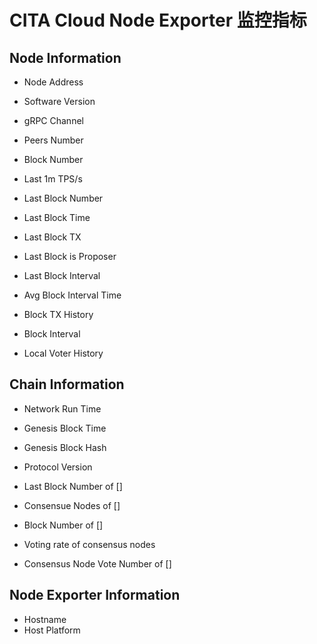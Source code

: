 # CITA Cloud Node Exporter 监控指标

## Node Information

* Node Address
* Software Version
* gRPC Channel
* Peers Number
* Block Number

* Last 1m TPS/s
* Last Block Number
* Last Block Time
* Last Block TX
* Last Block is Proposer
* Last Block Interval
* Avg Block Interval Time

* Block TX History
* Block Interval

* Local Voter History

## Chain Information

* Network Run Time
* Genesis Block Time
* Genesis Block Hash
* Protocol Version

* Last Block Number of []
* Consensue Nodes of []
* Block Number of []
* Voting rate of consensus nodes
* Consensus Node Vote Number of []

## Node Exporter Information

* Hostname
* Host Platform


